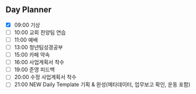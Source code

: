## Day Planner
- [x] 09:00 기상
- [ ] 10:00 교회 찬양팀 연습
- [ ] 11:00 예배
- [ ] 13:00 청년팀성경공부
- [ ] 15:00 카페 약속
- [ ] 16:00 사업계획서 착수
- [ ] 19:00 준영 피드백
- [ ] 20:00 수정 사업계획서 착수
- [ ] 21:00 NEW Daily Template 기획 & 완성(메타데이터, 업무보고 확인, 운동 포함)